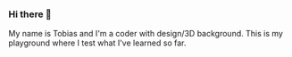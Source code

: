 ### Hi there 👋
My name is Tobias and I'm a coder with design/3D background.
This is my playground where I test what I've learned so far.

